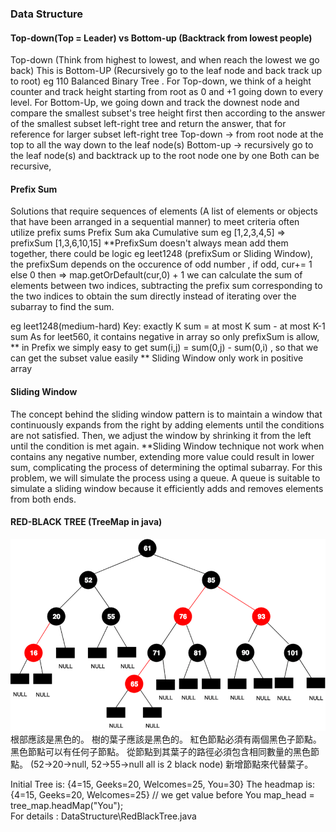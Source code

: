 ### Data Structure

#### Top-down(Top = Leader) vs Bottom-up (Backtrack from lowest people)
Top-down (Think from highest to lowest, and when reach the lowest we go back)
This is Bottom-UP (Recursively go to the leaf node and back track up to root)
eg 110 Balanced Binary Tree . For Top-down, we think of a height counter and track height starting from root as 0 and +1
going down to every level. For Bottom-Up, we going down and track the downest node and compare the smallest subset's tree height first
then according to the answer of the smallest subset left-right tree and return the answer, that for reference for larger subset left-right tree
Top-down -> from root node at the top to all the way down to the leaf node(s)
Bottom-up -> recursively go to the leaf node(s) and backtrack up to the root node one by one
Both can be recursive,

#### Prefix Sum
Solutions that require sequences of elements (A list of elements or objects that have been arranged in a sequential manner) 
to meet criteria often utilize prefix sums
Prefix Sum aka Cumulative sum 
eg \[1,2,3,4,5\] => prefixSum \[1,3,6,10,15\]  **PrefixSum doesn't always mean add them together, there could be logic
eg leet1248 (prefixSum or Sliding Window), the prefixSum depends on the occurence of odd number , if odd, cur+= 1 else 0 then => map.getOrDefault(cur,0) + 1 
we can calculate the sum of elements between two indices, 
subtracting the prefix sum corresponding to the two indices to obtain the sum directly instead of iterating over the subarray to find the sum.

eg leet1248(medium-hard) Key: exactly K sum = at most K sum - at most K-1 sum 
As for leet560, it contains negative in array so only prefixSum is allow, ** in Prefix we simply easy to get sum(i,j) = sum(0,j) - sum(0,i) , so that 
we can get the subset value easily
** Sliding Window only work in positive array

#### Sliding Window
The concept behind the sliding window pattern is to maintain a window that continuously expands from the right by adding elements 
until the conditions are not satisfied. 
Then, we adjust the window by shrinking it from the left until the condition is met again.
**Sliding Window technique not work when contains any negative number, extending more value could result in lower sum, 
complicating the process of determining the optimal subarray.
For this problem, we will simulate the process using a queue. 
A queue is suitable to simulate a sliding window because it efficiently adds and removes elements from both ends.

#### RED-BLACK TREE (TreeMap in java)
![img_1.png](Red-Black-Tree.png)
根部應該是黑色的。
樹的葉子應該是黑色的。
紅色節點必須有兩個黑色子節點。
黑色節點可以有任何子節點。
從節點到其葉子的路徑必須包含相同數量的黑色節點。 (52->20->null, 52->55->null all is 2 black node)
新增節點來代替葉子。

Initial Tree is: {4=15, Geeks=20, Welcomes=25, You=30}
The headmap is: {4=15, Geeks=20, Welcomes=25} // we get value before You
map_head = tree_map.headMap("You");  
For details : DataStructure\RedBlackTree.java
